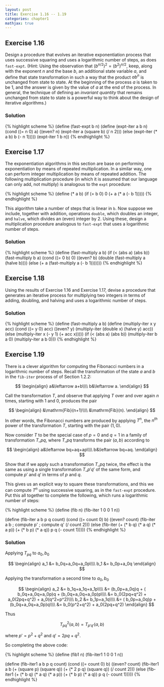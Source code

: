 ```yaml
---
layout: post
title: Exercise 1.16 -- 1.19
categories: chapter1
mathjax: true
---
```


## Exercise 1.16
Design a procedure that evolves an iterative exponentiation process
that uses successive squaring and uses a logarithmic number of steps,
as does `fast-expt`. (Hint: Using the observation that
$(b^{n/2})^2 = (b^2)^{n/2}$, keep, along with the exponent $n$ and
the base $b$, an additional state variable $a$, and define that
state transformation in such a way that the product $ab^n$ is
unchanged from state to state. At the beginning of the process $a$
is taken to be 1, and the answer is given by the value of $a$ at the
end of the process. In general, the technique of defining an _invariant
quantity_ that remains unchanged from state to state is a powerful
way to think about the design of iterative algorithms.)

### Solution

{% highlight scheme %}
(define (fast-expt b n)
    (define (expt-iter a b n)
        (cond ((= n 0) a)
              ((even? n) (expt-iter a (square b) (/ n 2)))
              (else (expt-iter (* a b) b (- n 1)))))
    (expt-iter 1 b n))
{% endhighlight %}

## Exercise 1.17
The exponentiation algorithms in this section are base on performing
exponentiation by means of repeated multiplication. In a similar way,
one can perform integer multiplication by means of repeated addition.
The following multiplication procedure (in which it is assumed that
our language can only add, not multiply) is analogous to the `expt`
procedure:

{% highlight scheme %}
(define (* a b)
    (if (= b 0)
        0
        (+ a (* a (- b 1)))))
{% endhighlight %}

This algorithm take a number of steps that is linear in `b`. Now
suppose we include, together with addition, operations `double`, which
doubles an integer, and `halve`, which divides an (even) integer by 2.
Using these, design a multiplication procedure analogous to
`fast-expt` that uses a logarithmic number of steps.

### Solution

{% highlight scheme %}
(define (fast-multiply a b)
    (if (< (abs a) (abs b))
        (fast-multiply b a)
        (cond ((= 0 b) 0)
              ((even? b) (double (fast-multiply a (halve b))))
              (else (+ a (fast-multiply a (- b 1)))))))
{% endhighlight %}

## Exercise 1.18
Using the results of Exercise 1.16 and Exercise 1.17, devise a
procedure that generates an iterative process for multiplying two
integers in terms of adding, doubling, and halving and uses a
logarithmic number of steps.

### Solution

{% highlight scheme %}
(define (fast-multiply a b)
    (define (multiply-iter x y acc)
        (cond ((= y 0) acc)
              ((even? y) (multiply-iter (double x) (halve y) acc))
              (else (multiply-iter x (- y 1) (+ acc x)))))
    (if (< (abs a) (abs b))
        (multiply-iter b a 0)
        (multiply-iter a b 0)))
{% endhighlight %}

## Exercise 1.19

There is a clever algorithm for computing the Fibonacci numbers in a
logarithmic number of steps. Recall the transformation of the state
$a$ and $b$ in the `fib-iter` process of of Section 1.2.2:

$$
\begin{align}
a&\leftarrow a+b\\\\
b&\leftarrow a.
\end{align}
$$

Call the transformation $T$, and observe that applying $T$ over
and over again $n$ times, starting with 1 and 0, produces the pair

$$
\begin{align}
&\mathrm{Fib}(n+1)\\\\
&\mathrm{Fib}(n).
\end{align}
$$

In other words, the Fibonacci numbers are produced by applying $T^n$,
the $n^{th}$ power of the transformation $T$, starting with the
pair $(1,0)$.

Now consider $T$ to be the special case of $p=0$ and $q=1$ in a
family of transformation $T\_{pq}$, where $T\_{pq}$ transforms the
pair $(a,b)$ according to

$$
\begin{align}
a&\leftarrow bq+aq+ap\\\\
b&\leftarrow bq+aq.
\end{align}
$$

Show that if we apply such a transformation $T\_{pq}$ twice, the
effect is the same as using a single transformation $T\_{p'q'}$ of the
same form, and compute $p'$ and $q'$ in terms of $p$ and $q$.

This gives us an explicit way to square these transformations, and
this we can compute $T^n$ using successive squaring, as in the
`fast-expt` procedure. Put this all together to complete the following,
which runs a logarithmic number of steps:

{% highlight scheme %}
(define (fib n)
  (fib-iter 1 0 0 1 n))

(define (fib-iter a b p q count)
  (cond ((= count 0) b)
        ((even? count)
         (fib-iter a
                   b
                   <??>       ; compute p'
                   <??>       ; compute q'
                   (/ count 2)))
        (else (fib-iter (+ (* b q) (* a q) (* a p))
                        (+ (* b p) (* a q))
                        p
                        q
                        (- count 1)))))
{% endhighlight %}

### Solution
Applying $T_{pq}$ to $a_0,b_0$

$$
\begin{align}
a_1 &= b_0q+a_0q+a_0p\\\\
b_1 &= b_0p+a_0q
\end{align}
$$

Applying the transformation a second time to $a_0,b_0$

$$
\begin{align}
a_2 &= b_1q+a_1q+a_1p\\\\
  &= (b_0p+a_0q)q + ( b_0q+a_0q+a_0p)q + (b_0q+a_0q+a_0p)p\\\\
  &= b_0(2pq+q^2) + a_0(2pq+q^2) + a_0(q^2+p^2)\\\\
b_2 &= b_1p+a_1q\\\\
  &= ( b_0p+a_0q)p + (b_0q+a_0q+a_0p)q\\\\
  &= b_0(p^2+q^2) + a_0(2pq+q^2)
\end{align}
$$

Thus

$$
T_{pq}^2(a,b) = T_{p'q'}(a,b)
$$

where $p'=p^2+q^2$ and $q'=2pq+q^2$.

So completing the above code:

{% highlight scheme %}
(define (fib1 n)
  (fib-iter1 1 0 0 1 n))

(define (fib-iter1 a b p q count)
  (cond ((= count 0) b)
        ((even? count)
         (fib-iter1 a
                   b
                   (+ (square p) (square q))
                   (+ (* 2 p q) (square q))
                   (/ count 2)))
        (else (fib-iter1 (+ (* b q) (* a q) (* a p))
                        (+ (* b p) (* a q))
                        p
                        q
                        (- count 1)))))
{% endhighlight %}


